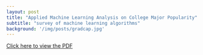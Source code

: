 ```yaml
---
layout: post
title: "Applied Machine Learning Analysis on College Major Popularity"
subtitle: "survey of machine learning algorithms"
background: '/img/posts/gradcap.jpg'
---
```

[Click here to view the PDF](img/posts/STAT3106_Survey_of_Algorithms.pdf)